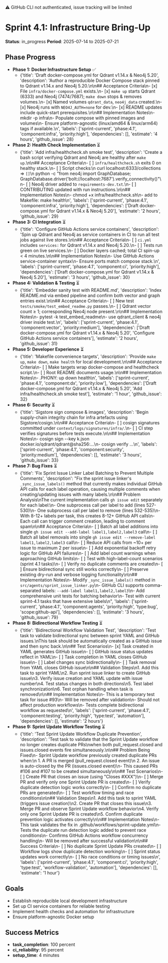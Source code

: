 ⚠️  GitHub CLI not authenticated, issue tracking will be limited
# Sprint 4.1: Infrastructure Bring-Up
**Status**: in_progress
**Period**: 2025-07-14 to 2025-07-21

## Phase Progress
- **Phase 1: Docker Infrastructure Setup** ✅
  - {'title': 'Draft docker-compose.yml for Qdrant v1.14.x & Neo4j 5.20', 'description': 'Author a reproducible Docker Compose stack pinned to Qdrant v1.14.x and Neo4j 5.20.\n\n## Acceptance Criteria\n- [x] File `infra/docker-compose.yml` exists.\n- [x] `make up` starts Qdrant (6333) and Neo4j (7474/7687); `make down` stops & removes volumes.\n- [x] Named volumes `qdrant_data`, `neo4j_data` created.\n- [x] Neo4j runs with `NEO4J_AUTH=none` for dev.\n- [x] README updates include quick-start prerequisites.\n\n## Implementation Notes\n- mkdir -p infra\n- Populate compose with pinned images and volumes\n- Ensure platform-agnostic (linux/amd64 & linux/arm64) tags if available.\n', 'labels': ['sprint-current', 'phase:4.1', 'component:infra', 'priority:high'], 'dependencies': [], 'estimate': '4 hours', 'github_issue': 28}
- **Phase 2: Health Check Implementation** ⏳
  - {'title': 'Add infra/healthcheck.sh smoke test', 'description': 'Create a bash script verifying Qdrant and Neo4j are healthy after `make up`.\n\n## Acceptance Criteria\n- [ ] `infra/healthcheck.sh` exits 0 on healthy stack.\n- [ ] Script checks:\n      curl localhost:6333/collections ⇒ `[]`\n      python -c "from neo4j import GraphDatabase; GraphDatabase.driver(\'bolt://localhost:7687\').verify_connectivity()"\n- [ ] Neo4j driver added to `requirements-dev.txt`.\n- [ ] CONTRIBUTING updated with run instructions.\n\n## Implementation Notes\n- chmod +x infra/healthcheck.sh\n- add to Makefile: make health\n', 'labels': ['sprint-current', 'phase:4.1', 'component:infra', 'priority:high'], 'dependencies': ['Draft docker-compose.yml for Qdrant v1.14.x & Neo4j 5.20'], 'estimate': '2 hours', 'github_issue': 29}
- **Phase 3: CI Integration** ⏳
  - {'title': 'Configure GitHub Actions service containers', 'description': 'Spin up Qdrant and Neo4j as service containers in CI to run all test jobs against live stores.\n\n## Acceptance Criteria\n- [ ] `ci.yml` includes `services:` for Qdrant v1.14.x and Neo4j 5.20.\n- [ ] Tests run green on live services.\n- [ ] Docker layers cached; total CI spin-up < 4 minutes.\n\n## Implementation Notes\n- Use GitHub Actions service-container syntax\n- Ensure ports match compose stack.\n', 'labels': ['sprint-current', 'phase:4.1', 'component:ci', 'priority:high'], 'dependencies': ['Draft docker-compose.yml for Qdrant v1.14.x & Neo4j 5.20'], 'estimate': '3 hours', 'github_issue': 30}
- **Phase 4: Validation & Testing** ⏳
  - {'title': 'Embedder sanity test with README.md', 'description': 'Index README.md via embed pipeline and confirm both vector and graph entries exist.\n\n## Acceptance Criteria\n- [ ] New test `tests/smoke/test_embed_readme.py` passes.\n- [ ] Qdrant vector count ≥ 1; corresponding Neo4j node present.\n\n## Implementation Notes\n- pytest -k test_embed_readme\n- use qdrant_client & neo4j driver inside test.\n', 'labels': ['sprint-current', 'phase:4.1', 'component:vector', 'priority:medium'], 'dependencies': ['Draft docker-compose.yml for Qdrant v1.14.x & Neo4j 5.20', 'Configure GitHub Actions service containers'], 'estimate': '2 hours', 'github_issue': 31}
- **Phase 5: Developer Experience** ⏳
  - {'title': 'Makefile convenience targets', 'description': 'Provide `make up`, `make down`, `make health` for local development.\n\n## Acceptance Criteria\n- [ ] Make targets wrap docker-compose and healthcheck script.\n- [ ] Root README documents usage.\n\n## Implementation Notes\n- .PHONY: up down health\n', 'labels': ['sprint-current', 'phase:4.1', 'component:dx', 'priority:low'], 'dependencies': ['Draft docker-compose.yml for Qdrant v1.14.x & Neo4j 5.20', 'Add infra/healthcheck.sh smoke test'], 'estimate': '1 hour', 'github_issue': 32}
- **Phase 6: Security** ⏳
  - {'title': 'Sigstore sign compose & images', 'description': 'Begin supply-chain integrity chain for infra artefacts using Sigstore/cosign.\n\n## Acceptance Criteria\n- [ ] cosign signatures committed under `context/logs/signatures/infra/`.\n- [ ] CI step verifies signatures before tests execute.\n\n## Implementation Notes\n- cosign sign --key k.json docker.io/qdrant/qdrant@sha256:...\n- cosign verify ...\n', 'labels': ['sprint-current', 'phase:4.1', 'component:security', 'priority:medium'], 'dependencies': [], 'estimate': '3 hours', 'github_issue': 33}
- **Phase 7: Bug Fixes** ⏳
  - {'title': 'Fix Sprint Issue Linker Label Batching to Prevent Multiple Comments', 'description': "Fix the sprint issue linker's `_sync_issue_labels()` method that currently makes individual GitHub API calls for each label operation, causing multiple comments when creating/updating issues with many labels.\n\n## Problem Analysis\nThe current implementation calls `gh issue edit` separately for each label:\n- One subprocess call per label to add (lines 527-530)\n- One subprocess call per label to remove (lines 532-535)\n- With 8-12+ labels per task, this creates 8-12+ GitHub API calls\n- Each call can trigger comment creation, leading to comment spam\n\n## Acceptance Criteria\n- [ ] Batch all label additions into single `gh issue edit --add-label label1,label2,label3` call\n- [ ] Batch all label removals into single `gh issue edit --remove-label label1,label2,label3` call\n- [ ] Reduce API calls from ~10+ per issue to maximum 2 per issue\n- [ ] Add exponential backoff retry logic for GitHub API failures\n- [ ] Add label count warnings when approaching GitHub limits\n- [ ] Test with high-label-count scenarios (sprint 4.1 tasks)\n- [ ] Verify no duplicate comments are created\n- [ ] Ensure bidirectional sync still works correctly\n- [ ] Preserve existing dry-run and verbose logging functionality\n\n## Implementation Notes\n- Modify `_sync_issue_labels()` method in `src/agents/sprint_issue_linker.py`\n- GitHub CLI supports comma-separated labels: `--add-label label1,label2,label3`\n- Add comprehensive unit tests for batching behavior\n- Test with current sprint-4.1 tasks that have extensive labels\n", 'labels': ['sprint-current', 'phase:4.1', 'component:agents', 'priority:high', 'type:bug', 'scope:github-api'], 'dependencies': [], 'estimate': '3 hours', 'github_issue': 79}
- **Phase 8: Bidirectional Workflow Testing** ⏳
  - {'title': 'Bidirectional Workflow Validation Test', 'description': 'Test task to validate bidirectional sync between sprint YAML and GitHub issues.\nThis task should be automatically created as a GitHub issue and then sync back.\n\n## Test Scenarios\n- [x] Task created in YAML generates GitHub issue\n- [ ] GitHub issue status updates reflect in YAML\n- [ ] Task completion in YAML closes GitHub issue\n- [ ] Label changes sync bidirectionally\n- [ ] Task removal from YAML closes GitHub issue\n\n## Validation Steps\n1. Add this task to sprint YAML\n2. Run sprint issue linker to create GitHub issue\n3. Verify issue creation and YAML update with issue number\n4. Test status changes in both directions\n5. Test label synchronization\n6. Test orphan handling when task is removed\n\n## Implementation Notes\n- This is a temporary test task for issue #93\n- Will be removed after validation\n- Should not affect production workflows\n- Tests complete bidirectional workflow as requested\n', 'labels': ['sprint-current', 'phase:4.1', 'component:testing', 'priority:high', 'type:test', 'automation'], 'dependencies': [], 'estimate': '2 hours'}
- **Phase 9: Sprint Update Workflow Testing** ⏳
  - {'title': 'Test Sprint Update Workflow Duplicate Prevention', 'description': 'Test task to validate that the Sprint Update workflow no longer creates duplicate PRs\nwhen both pull_request.closed and issues.closed events fire simultaneously.\n\n## Problem Being Fixed\n- Sprint Update workflow previously created duplicate PRs when:\n  1. A PR is merged (pull_request.closed event)\n  2. An issue is auto-closed by the PR (issues.closed event)\n- This caused PRs #106 and #107 to be created simultaneously\n\n## Test Scenarios\n- [ ] Create PR that closes an issue (using "Closes #XXX")\n- [ ] Merge PR and verify only one Sprint Update PR is created\n- [ ] Verify duplicate detection logic works correctly\n- [ ] Confirm no duplicate PRs are generated\n- [ ] Test workflow timing and race conditions\n\n## Validation Steps\n1. Add this task to sprint YAML (triggers issue creation)\n2. Create PR that closes this issue\n3. Merge PR and observe Sprint Update workflow behavior\n4. Verify only one Sprint Update PR is created\n5. Confirm duplicate prevention logic activates correctly\n\n## Implementation Notes\n- This task validates the fix in .github/workflows/sprint-update.yml\n- Tests the duplicate run detection logic added to prevent race conditions\n- Confirms GitHub Actions workflow concurrency handling\n- Will be removed after successful validation\n\n## Success Criteria\n- [ ] No duplicate Sprint Update PRs created\n- [ ] Workflow logs show duplicate detection working\n- [ ] Sprint status updates work correctly\n- [ ] No race conditions or timing issues\n', 'labels': ['sprint-current', 'phase:4.1', 'component:ci', 'priority:high', 'type:test', 'workflow-validation', 'automation'], 'dependencies': [], 'estimate': '1 hour'}

## Goals
- Establish reproducible local development infrastructure
- Set up CI service containers for reliable testing
- Implement health checks and automation for infrastructure
- Ensure platform-agnostic Docker setup

## Success Metrics
- **task_completion**: 100 percent
- **ci_reliability**: 95 percent
- **setup_time**: 4 minutes
